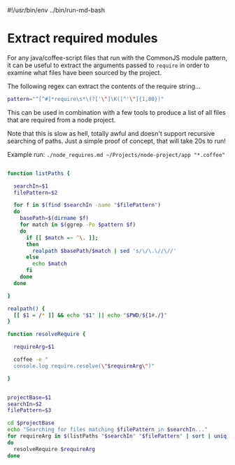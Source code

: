 #!/usr/bin/env ../bin/run-md-bash
# Extract required modules

For any java/coffee-script files that run with the CommonJS module pattern, it can
be useful to extract the arguments passed to `require` in order to examine what files
have been sourced by the project.

The following regex can extract the contents of the require string...

```bash
pattern="^[^#]*require\s*\(?['\"]\K([^'\"]{1,80})"
```

This can be used in combination with a few tools to produce a list of all files that
are required from a node project.

Note that this is slow as hell, totally awful and doesn't support recursive searching
of paths. Just a simple proof of concept, that will take 20s to run!

Example run: `./node_requires.md ~/Projects/node-project/app "*.coffee"`

```bash

function listPaths {

  searchIn=$1
  filePattern=$2

  for f in $(find $searchIn -name "$filePattern")
  do
    basePath=$(dirname $f)
    for match in $(ggrep -Po $pattern $f)
    do
      if [[ $match =~ ^\. ]];
      then
        realpath $basePath/$match | sed 's/\/\.\//\//'
      else
        echo $match
      fi
    done
  done

}

realpath() {
  [[ $1 = /* ]] && echo "$1" || echo "$PWD/${1#./}"
}

function resolveRequire {

  requireArg=$1

  coffee -e "
  console.log require.resolve(\"$requireArg\")"

}


projectBase=$1
searchIn=$2
filePattern=$3

cd $projectBase
echo "Searching for files matching $filePattern in $searchIn..."
for requireArg in $(listPaths "$searchIn" "$filePattern" | sort | uniq)
do
  resolveRequire $requireArg
done

```
